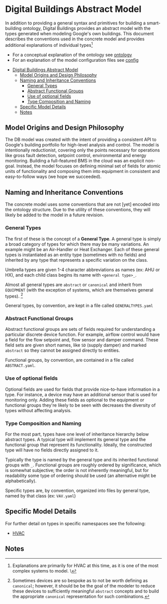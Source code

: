 # Digital Buildings Abstract Model

In addition to providing a general syntax and primitives for building a
smart-building ontology, Digital Buildings provides an abstract model with the
types generated when modeling Google's own buildings. This document describes
the conventions used in the concrete model and provides additional explanations
of individual types[^1]

*   For a conceptual explanation of the ontology see [ontology](ontology.md)
*   For an explanation of the model configuration files see
    [config](ontology_config.md)

- [Digital Buildings Abstract Model](#digital-buildings-abstract-model)
  * [Model Origins and Design Philosophy](#model-origins-and-design-philosophy)
  * [Naming and Inheritance Conventions](#naming-and-inheritance-conventions)
    + [General Types](#general-types)
    + [Abstract Functional Groups](#abstract-functional-groups)
    + [Use of optional fields](#use-of-optional-fields)
    + [Type Composition and Naming](#type-composition-and-naming)
  * [Specific Model Details](#specific-model-details)
  * [Notes](#notes)

## Model Origins and Design Philosophy

The DB model was created with the intent of providing a consistent API to
Google's building portfolio for high-level analysis and control. The model is
intentionally reductionist, covering only the points necessary for operations
like gross fault detection, setpoint control, environmental and energy
monitoring. Building a full-featured BMS in the cloud was an explicit non-goal.
Instead, the model focuses on defining minimal set of fields for atomic units of
functionality and composing them into equipment in consistent and easy-to-follow
ways (we hope we succeeded).

## Naming and Inheritance Conventions

The concrete model uses some conventions that are not \[yet\] encoded into the
ontology structure. Due to the utility of these conventions, they will likely be
added to the model in a future revision.

### General Types

The first of these is the concept of a **General Type**. A general type is
simply a broad category of types for which there may be many variations. An
example might be an Air-Handler or Heat Exchanger. Each of these general types
is instantiated as an entity type (sometimes with no fields) and inherited by
any type that represents a specific variation on the class.

Umbrella types are given 1-4 character abbreviations as names (ex: AHU or HX),
and each child class begins its name with `<general type>_`.

Almost all general types are `abstract` or `canonical` and inherit from
`EQUIPMENT` (with the exception of systems, which are themselves general
types). [^2]

General types, by convention, are kept in a file called `GENERALTYPES.yaml`

### Abstract Functional Groups

Abstract functional groups are sets of fields required for understanding a
particular discrete device function. For example, airflow control would have a
field for the flow setpoint and, flow sensor and damper command. These field
sets are given short names, like `SD` (supply damper) and marked `abstract` so
they cannot be assigned directly to entities.

Functional groups, by convention, are contained in a file called
`ABSTRACT.yaml`.

### Use of optional fields

Optional fields are used for fields that provide nice-to-have information in a
type. For instance, a device may have an additional sensor that is used for
monitoring only. Adding these fields as optional to the equipment or functional
groups they're likely to be seen with decreases the diversity of types without
affecting analysis.

### Type Composition and Naming

For the most part, types have one level of inheritance hierarchy below abstract
types. A typical type will implement its general type and the functional group
that represent its functionality. Ideally, the constructed type will have no
fields directly assigned to it.

Typically the type is named by the general type and its inherited functional
groups with `_`. Functional groups are roughly ordered by significance, which is
somewhat subjective; the order is not inherently meaningful, but for readability
some type of ordering should be used (an alternative might be alphabetically).

Specific types are, by convention, organized into files by general type, named
by that class (ex: `VAV.yaml`)

## Specific Model Details

For further detail on types in specific namespaces see the following:

*   [HVAC](model_hvac.md)

## Notes

[^1]: Explanations are primarily for HVAC at this time, as it is one of the most
    complex systems to model. \
[^2]: Sometimes devices are so bespoke as to not be worth defining as
    `canonical`; however, it should be be the goal of the modeler to reduce
    these devices to sufficiently meaningful `abstract` concepts and to build
    the appropriate `canonical` representation for such combinations.
